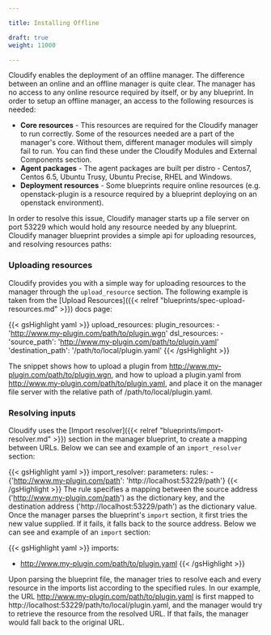 ```yaml
---

title: Installing Offline

draft: true
weight: 11000

---
```

Cloudify enables the deployment of an offline manager. The difference between an online and an offline manager is quite clear.
The manager has no access to any online resource required by itself, or by any blueprint. In order to setup an offline manager, an access to the following resources is needed:

- **Core resources** - This resources are required for the Cloudify manager to run correctly. Some of the resources needed are a part of the manager's core. Without them, different manager modules will simply fail to run. You can find these under the Cloudify Modules and External Components section. 
- **Agent packages** - The agent packages are built per distro - Centos7, Centos 6.5, Ubuntu Trusy, Ubuntu Precise, RHEL and Windows.
- **Deployment resources** - Some blueprints require online resources (e.g. openstack-plugin is a resource required by a blueprint deploying on an openstack environment).

In order to resolve this issue, Cloudify manager starts up a file server on port 53229 which would hold any resource needed by any blueprint.
Cloudify manager blueprint provides a simple api for uploading resources, and resolving resources paths:

<a id="uploading-resources"></a>
### Uploading resources 
Cloudify provides you with a simple way for uploading resources to the manager through the `upload_resource` section. 
The following example is taken from the [Upload Resources]({{< relref "blueprints/spec-upload-resources.md" >}}) docs page:

{{< gsHighlight  yaml  >}}
upload_resources:
    plugin_resources: 
     - 'http://www.my-plugin.com/path/to/plugin.wgn'
    dsl_resources: 
     - 'source_path': 'http://www.my-plugin.com/path/to/plugin.yaml'
       'destination_path': '/path/to/local/plugin.yaml'
{{< /gsHighlight >}}

The snippet shows how to upload a plugin from http://www.my-plugin.com/path/to/plugin.wgn, and how to upload a plugin.yaml from
http://www.my-plugin.com/path/to/plugin.yaml, and place it on the manager file server with the relative path of /path/to/local/plugin.yaml.

<a id="resolving-inputs"></a>
### Resolving inputs 
Cloudify uses the [Import resolver]({{< relref "blueprints/import-resolver.md" >}}) section in the manager blueprint, to create a mapping between URLs.
Below we can see and example of an `import_resolver` section: 

 {{< gsHighlight  yaml  >}}
 import_resolver:
   parameters:
     rules:
     - {'http://www.my-plugin.com/path': 'http://localhost:53229/path'}
 {{< /gsHighlight >}}
The rule specifies a mapping between the source address ('http://www.my-plugin.com/path') as the dictionary key, and the destination address ('http://localhost:53229/path') as the dictionary value.
Once the manager parses the blueprint's `import` section, it first tries the new value supplied. If it fails, it falls back to the source address. 
Below we can see and example of an `import` section: 

{{< gsHighlight  yaml  >}}
imports:
  - http://www.my-plugin.com/path/to/plugin.yaml
{{< /gsHighlight >}}

Upon parsing the blueprint file, the manager tries to resolve each and every resource in the imports list according to the specified rules. In our example, the 
URL http://www.my-plugin.com/path/to/plugin.yaml is first mapped to http://localhost:53229/path/to/local/plugin.yaml, and the manager would try to retrieve 
the resource from the resolved URL. If that fails, the manager would fall back to the original URL.
